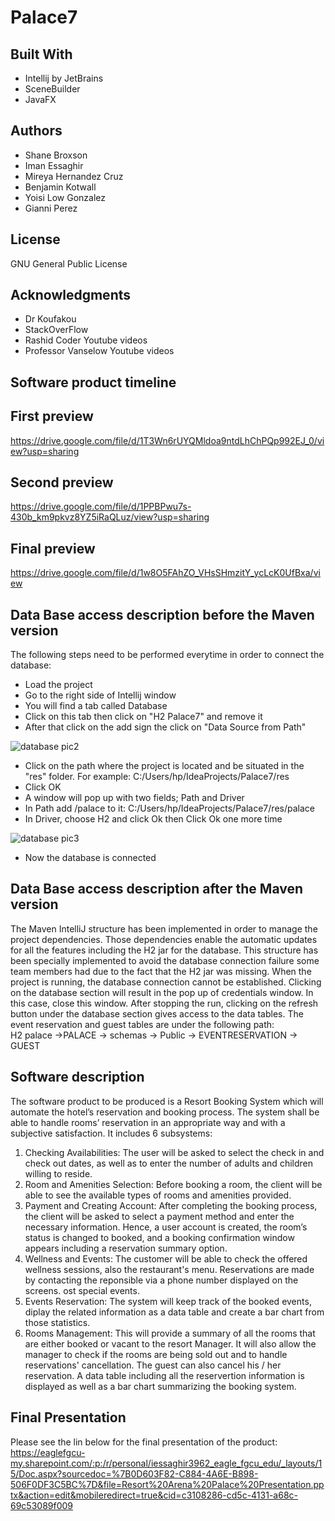 # Palace7

## Built With
* Intellij by JetBrains
* SceneBuilder
* JavaFX

## Authors
* Shane Broxson
* Iman Essaghir
* Mireya Hernandez Cruz
* Benjamin Kotwall
* Yoisi Low Gonzalez
* Gianni Perez

## License
GNU General Public License

## Acknowledgments
* Dr Koufakou
* StackOverFlow
* Rashid Coder Youtube videos
* Professor Vanselow Youtube videos

## Software product timeline

  ## First preview
https://drive.google.com/file/d/1T3Wn6rUYQMldoa9ntdLhChPQp992EJ_0/view?usp=sharing

  ## Second preview
https://drive.google.com/file/d/1PPBPwu7s-430b_km9pkvz8YZ5iRaQLuz/view?usp=sharing

  ## Final preview
https://drive.google.com/file/d/1w8O5FAhZO_VHsSHmzitY_ycLcK0UfBxa/view

## Data Base access description before the Maven version
The following steps need to be performed everytime in order to connect the database:
* Load the project
* Go to the right side of Intellij window
* You will find a tab called Database
* Click on this tab then click on "H2 Palace7" and remove it
* After that click on the add sign the click on "Data Source from Path"

![database pic2](https://user-images.githubusercontent.com/47893994/68534747-05c97f80-0306-11ea-9ec0-3a5dfc173a16.jpg)

* Click on the path where the project is located and be situated in the "res" folder. For example: C:/Users/hp/IdeaProjects/Palace7/res
* Click OK
* A window will pop up with two fields; Path and Driver
* In Path add /palace to it: C:/Users/hp/IdeaProjects/Palace7/res/palace
* In Driver, choose H2 and click Ok then Click Ok one more time

![database pic3](https://user-images.githubusercontent.com/47893994/68534842-55f51180-0307-11ea-9583-7a29056c975c.jpg)

* Now the database is connected

## Data Base access description after the Maven version
The Maven IntelliJ structure has been implemented in order to manage the project dependencies. Those dependencies enable the automatic updates for all the features including the H2 jar for the database. This structure has been specially implemented to avoid the database connection failure some team members had due to the fact that the H2 jar was missing. 
When the project is running, the database connection cannot be established.  Clicking on the database section will result in the pop up of credentials window. In this case, close this window. After stopping the run, clicking on the refresh button under the database section gives access to the data tables. The event reservation and guest tables are under the following path:  
H2 palace ->PALACE -> schemas -> Public -> EVENTRESERVATION
                                        -> GUEST
                                        
## Software description
The software product to be produced is a Resort Booking System which will automate the hotel’s reservation and booking process. The system shall be able to handle rooms’ reservation in an appropriate way and with a subjective satisfaction. It includes 6 subsystems:
1.	Checking Availabilities: The user will be asked to select the check in and check out dates, as well as to enter the number of adults and children willing to reside. 
2.	Room and Amenities Selection:  Before booking a room, the client will be able to see the available types of rooms and amenities provided.
3.	Payment and Creating Account: After completing the booking process, the client will be asked to select a payment method and enter the necessary information. Hence, a user account is created, the room’s status is changed to booked, and a booking confirmation window appears including a reservation summary option. 
4.	Wellness and Events: The customer will be able to check the offered wellness sessions, also the restaurant's menu. Reservations are made by contacting the reponsible via a phone number displayed on the screens. ost special events. 
5.	Events Reservation: The system will keep track of the booked events, diplay the related information as a data table and create a bar chart from those statistics.
6.	Rooms Management:  This will provide a summary of all the rooms that are either booked or vacant to the resort Manager. It will also allow the manager to check if the rooms are being sold out and to handle reservations' cancellation. The guest can also cancel his / her reservation. A data table including all the reservertion information is displayed as well as a bar chart summarizing the booking system.

## Final Presentation
Please see the lin below for the final presentation of the product:
https://eaglefgcu-my.sharepoint.com/:p:/r/personal/iessaghir3962_eagle_fgcu_edu/_layouts/15/Doc.aspx?sourcedoc=%7B0D603F82-C884-4A6E-B898-506F0DF3C5BC%7D&file=Resort%20Arena%20Palace%20Presentation.pptx&action=edit&mobileredirect=true&cid=c3108286-cd5c-4131-a68c-69c53089f009

